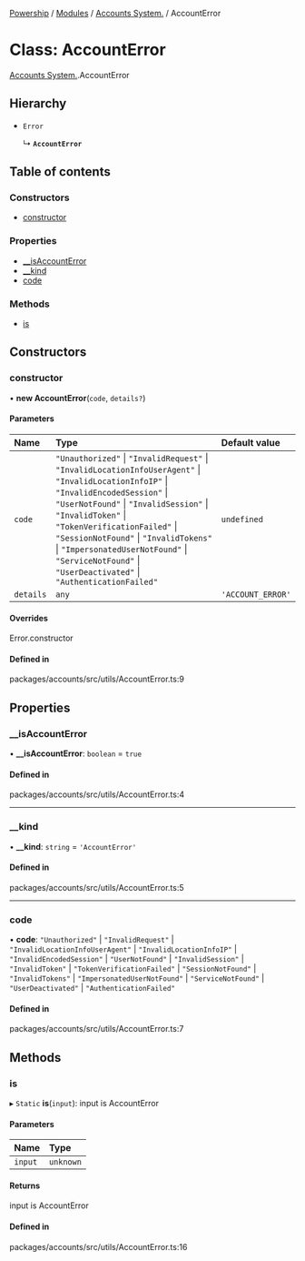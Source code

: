 [Powership](../README.md) / [Modules](../modules.md) / [Accounts System.](../modules/Accounts_System_.md) / AccountError

# Class: AccountError

[Accounts System.](../modules/Accounts_System_.md).AccountError

## Hierarchy

- `Error`

  ↳ **`AccountError`**

## Table of contents

### Constructors

- [constructor](Accounts_System_.AccountError.md#constructor)

### Properties

- [\_\_isAccountError](Accounts_System_.AccountError.md#__isaccounterror)
- [\_\_kind](Accounts_System_.AccountError.md#__kind)
- [code](Accounts_System_.AccountError.md#code)

### Methods

- [is](Accounts_System_.AccountError.md#is)

## Constructors

### constructor

• **new AccountError**(`code`, `details?`)

#### Parameters

| Name | Type | Default value |
| :------ | :------ | :------ |
| `code` | ``"Unauthorized"`` \| ``"InvalidRequest"`` \| ``"InvalidLocationInfoUserAgent"`` \| ``"InvalidLocationInfoIP"`` \| ``"InvalidEncodedSession"`` \| ``"UserNotFound"`` \| ``"InvalidSession"`` \| ``"InvalidToken"`` \| ``"TokenVerificationFailed"`` \| ``"SessionNotFound"`` \| ``"InvalidTokens"`` \| ``"ImpersonatedUserNotFound"`` \| ``"ServiceNotFound"`` \| ``"UserDeactivated"`` \| ``"AuthenticationFailed"`` | `undefined` |
| `details` | `any` | `'ACCOUNT_ERROR'` |

#### Overrides

Error.constructor

#### Defined in

packages/accounts/src/utils/AccountError.ts:9

## Properties

### \_\_isAccountError

• **\_\_isAccountError**: `boolean` = `true`

#### Defined in

packages/accounts/src/utils/AccountError.ts:4

___

### \_\_kind

• **\_\_kind**: `string` = `'AccountError'`

#### Defined in

packages/accounts/src/utils/AccountError.ts:5

___

### code

• **code**: ``"Unauthorized"`` \| ``"InvalidRequest"`` \| ``"InvalidLocationInfoUserAgent"`` \| ``"InvalidLocationInfoIP"`` \| ``"InvalidEncodedSession"`` \| ``"UserNotFound"`` \| ``"InvalidSession"`` \| ``"InvalidToken"`` \| ``"TokenVerificationFailed"`` \| ``"SessionNotFound"`` \| ``"InvalidTokens"`` \| ``"ImpersonatedUserNotFound"`` \| ``"ServiceNotFound"`` \| ``"UserDeactivated"`` \| ``"AuthenticationFailed"``

#### Defined in

packages/accounts/src/utils/AccountError.ts:7

## Methods

### is

▸ `Static` **is**(`input`): input is AccountError

#### Parameters

| Name | Type |
| :------ | :------ |
| `input` | `unknown` |

#### Returns

input is AccountError

#### Defined in

packages/accounts/src/utils/AccountError.ts:16
